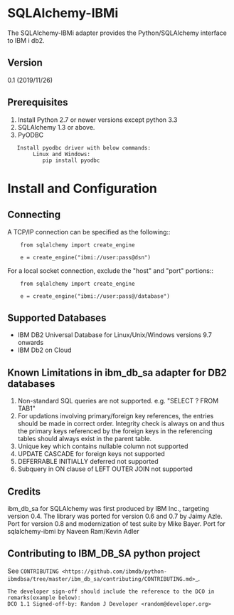 SQLAlchemy-IBMi
=========

The SQLAlchemy-IBMi adapter provides the Python/SQLAlchemy interface to IBM i db2.

Version
--------
0.1 (2019/11/26)

Prerequisites
--------------
1. Install Python 2.7 or newer versions except python 3.3
2. SQLAlchemy 1.3 or above.
3. PyODBC
```
   Install pyodbc driver with below commands:
	    Linux and Windows: 
	   	   pip install pyodbc
```

Install and Configuration
=========================

Connecting
----------
A TCP/IP connection can be specified as the following::
```
	from sqlalchemy import create_engine

	e = create_engine("ibmi://user:pass@dsn")
```

For a local socket connection, exclude the "host" and "port" portions::

```
	from sqlalchemy import create_engine

	e = create_engine("ibmi://user:pass@/database")
```

Supported Databases
-------------------
- IBM DB2 Universal Database for Linux/Unix/Windows versions 9.7 onwards 
- IBM Db2 on Cloud

Known Limitations in ibm_db_sa adapter for DB2 databases
-------------------------------------------------------------
1) Non-standard SQL queries are not supported. e.g. "SELECT ? FROM TAB1"
2) For updations involving primary/foreign key references, the entries should be made in correct order. Integrity check is always on and thus the primary keys referenced by the foreign keys in the referencing tables should always exist in the parent table.
3) Unique key which contains nullable column not supported
4) UPDATE CASCADE for foreign keys not supported
5) DEFERRABLE INITIALLY deferred not supported
6) Subquery in ON clause of LEFT OUTER JOIN not supported


Credits
-------
ibm_db_sa for SQLAlchemy was first produced by IBM Inc., targeting version 0.4.
The library was ported for version 0.6 and 0.7 by Jaimy Azle.
Port for version 0.8 and modernization of test suite by Mike Bayer.
Port for sqlalchemy-ibmi by Naveen Ram/Kevin Adler

Contributing to IBM_DB_SA python project
----------------------------------------
See `CONTRIBUTING
<https://github.com/ibmdb/python-ibmdbsa/tree/master/ibm_db_sa/contributing/CONTRIBUTING.md>`_.

```
The developer sign-off should include the reference to the DCO in remarks(example below):
DCO 1.1 Signed-off-by: Random J Developer <random@developer.org>
```

